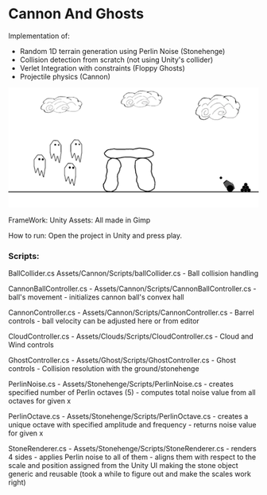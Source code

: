 # Cannon And Ghosts

Implementation of:
  - Random 1D terrain generation using Perlin Noise (Stonehenge)
  - Collision detection from scratch (not using Unity's collider)
  - Verlet Integration with constraints (Floppy Ghosts)
  - Projectile physics (Cannon)

  <img src="sample.gif?raw=true"/>

FrameWork: Unity
Assets: All made in Gimp

How to run: Open the project in Unity and press play.

### Scripts:

BallCollider.cs  Assets/Cannon/Scripts/ballCollider.cs
	- Ball collision handling

CannonBallController.cs - Assets/Cannon/Scripts/CannonBallController.cs
	- ball's movement
	- initializes cannon ball's convex hall

CannonController.cs - Assets/Cannon/Scripts/CannonController.cs
	- Barrel controls 
	- ball velocity can be adjusted here or from editor

CloudController.cs - Assets/Clouds/Scripts/CloudController.cs
	- Cloud and Wind controls

GhostController.cs - Assets/Ghost/Scripts/GhostController.cs
	- Ghost controls
	- Collision resolution with the ground/stonehenge

PerlinNoise.cs - Assets/Stonehenge/Scripts/PerlinNoise.cs
	- creates specified number of Perlin octaves (5)
	- computes total noise value from all octaves for given x

PerlinOctave.cs - Assets/Stonehenge/Scripts/PerlinOctave.cs
	- creates a unique octave with specified amplitude and frequency
	- returns noise value for given x

StoneRenderer.cs - Assets/Stonehenge/Scripts/StoneRenderer.cs
	- renders 4 sides
	- applies Perlin noise to all of them
	- aligns them with respect to the scale and position assigned from the Unity UI
		making the stone object generic and reusable (took a while to figure out and make the scales work right)
